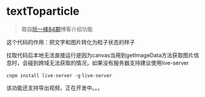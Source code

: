# textToparticle

> 取自[阮一峰84期](http://www.ruanyifeng.com/blog/2019/11/weekly-issue-84.html)博客介绍功能 

这个代码的作用：把文字和图片转化为粒子状态的样子

拉取代码后本地无法直接运行是因为canvas当用到getImageData方法获取图片信息时，会碰到跨域无法获取的情况，如果没有服务器支持建议使用live-server

`cnpm install live-server -g`
`live-server`

该功能还支持导出视频，正在开发中。。。


